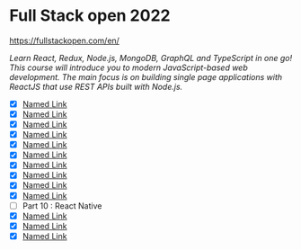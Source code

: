 
# Full Stack open 2022 #


https://fullstackopen.com/en/

*Learn React, Redux, Node.js, MongoDB, GraphQL and TypeScript in one go! 
This course will introduce you to modern JavaScript-based web development. 
The main focus is on building single page applications with ReactJS that use REST APIs built with Node.js.*

- [x] [Named Link](http://www.google.fr/ "Part 0 : Fundamentals of Web apps")
- [x] [Named Link](http://www.google.fr/ "Part 1 : Introductino to React")
- [x] [Named Link](http://www.google.fr/ "Part 2 : Communicating with server")
- [x] [Named Link](http://www.google.fr/ "Part 3 : Programming a server with NodeJS and Express")
- [x] [Named Link](http://www.google.fr/ "Part 4 : Testing Express servers, user administration")
- [x] [Named Link](http://www.google.fr/ "Part 5 : Testing React apps")
- [x] [Named Link](http://www.google.fr/ "Part 6 : State management with Redux")
- [x] [Named Link](http://www.google.fr/ "Part 7 : React router, custom hooks, styling app with CSS and webpack")
- [x] [Named Link](http://www.google.fr/ "Part 8 : GraphQL")
- [x] [Named Link](http://www.google.fr/ "Part 9 : TypeScript")
- [ ] Part 10 : React Native
- [x] [Named Link](http://www.google.fr/ "Part 11 : CI/CD")
- [x] [Named Link](http://www.google.fr/ "Part 12 : Containers")
- [x] [Named Link](http://www.google.fr/ "Part 13 : Using relational databases")

